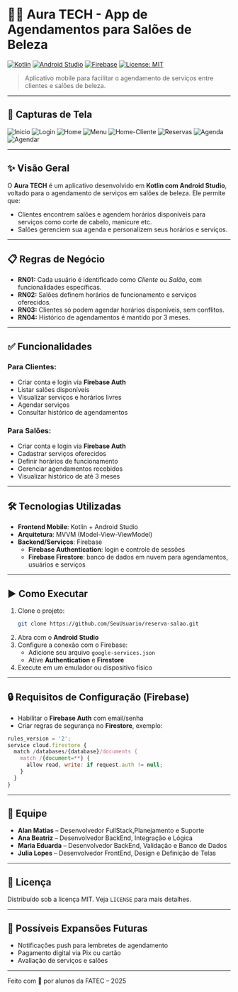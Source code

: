 
# 💇‍♀️ Aura TECH - App de Agendamentos para Salões de Beleza

[![Kotlin](https://img.shields.io/badge/Made%20with-Kotlin-7f52ff?logo=kotlin)](https://kotlinlang.org/)
[![Android Studio](https://img.shields.io/badge/IDE-Android%20Studio-green?logo=android-studio)](https://developer.android.com/studio)
[![Firebase](https://img.shields.io/badge/Backend-Firebase-FFCA28?logo=firebase)](https://firebase.google.com/)
[![License: MIT](https://img.shields.io/badge/license-MIT-blue.svg)](LICENSE)

> Aplicativo mobile para facilitar o agendamento de serviços entre clientes e salões de beleza.

---


## 📸 Capturas de Tela

![Inicio](ReservaSalao/app/src/main/res/print/inicial.png)
![Login](ReservaSalao/app/src/main/res/print/login.png)
![Home](ReservaSalao/app/src/main/res/print/home.png)
![Menu](ReservaSalao/app/src/main/res/print/menu.png)
![Home-Cliente](ReservaSalao/app/src/main/res/print/home-cliente.png)
![Reservas](ReservaSalao/app/src/main/res/print/agendamento.png)
![Agenda](ReservaSalao/app/src/main/res/print/agenda.png)
![Agendar](ReservaSalao/app/src/main/res/print/agendar.png)



---

## ✨ Visão Geral

O **Aura TECH** é um aplicativo desenvolvido em **Kotlin com Android Studio**, voltado para o agendamento de serviços em salões de beleza. Ele permite que:

- Clientes encontrem salões e agendem horários disponíveis para serviços como corte de cabelo, manicure etc.
- Salões gerenciem sua agenda e personalizem seus horários e serviços.

---

## 📋 Regras de Negócio

- **RN01:** Cada usuário é identificado como *Cliente* ou *Salão*, com funcionalidades específicas.
- **RN02:** Salões definem horários de funcionamento e serviços oferecidos.
- **RN03:** Clientes só podem agendar horários disponíveis, sem conflitos.
- **RN04:** Histórico de agendamentos é mantido por 3 meses.

---

## ✅ Funcionalidades

### Para Clientes:
- Criar conta e login via **Firebase Auth**
- Listar salões disponíveis
- Visualizar serviços e horários livres
- Agendar serviços
- Consultar histórico de agendamentos

### Para Salões:
- Criar conta e login via **Firebase Auth**
- Cadastrar serviços oferecidos
- Definir horários de funcionamento
- Gerenciar agendamentos recebidos
- Visualizar histórico de até 3 meses

---

## 🛠️ Tecnologias Utilizadas

- **Frontend Mobile**: Kotlin + Android Studio
- **Arquitetura**: MVVM (Model-View-ViewModel)
- **Backend/Serviços**: Firebase
  - **Firebase Authentication**: login e controle de sessões
  - **Firebase Firestore**: banco de dados em nuvem para agendamentos, usuários e serviços

---

## ▶️ Como Executar

1. Clone o projeto:
   ```bash
   git clone https://github.com/SeuUsuario/reserva-salao.git
   ```
2. Abra com o **Android Studio**
3. Configure a conexão com o Firebase:
   - Adicione seu arquivo `google-services.json`
   - Ative **Authentication** e **Firestore**
4. Execute em um emulador ou dispositivo físico

---

## 🔒 Requisitos de Configuração (Firebase)

- Habilitar o **Firebase Auth** com email/senha
- Criar regras de segurança no **Firestore**, exemplo:
```js
rules_version = '2';
service cloud.firestore {
  match /databases/{database}/documents {
    match /{document=**} {
      allow read, write: if request.auth != null;
    }
  }
}
```

---

## 👥 Equipe

- **Alan Matias** – Desenvolvedor FullStack,Planejamento e Suporte
- **Ana Beatriz** – Desenvolvedor BackEnd, Integração e Lógica
- **Maria Eduarda** – Desenvolvedor BackEnd, Validação e Banco de Dados
- **Julia Lopes** – Desenvolvedor FrontEnd, Design e Definição de Telas

---

## 📄 Licença

Distribuído sob a licença MIT. Veja `LICENSE` para mais detalhes.

---

## 🧪 Possíveis Expansões Futuras

- Notificações push para lembretes de agendamento
- Pagamento digital via Pix ou cartão
- Avaliação de serviços e salões

---

Feito com 💜 por alunos da FATEC – 2025
